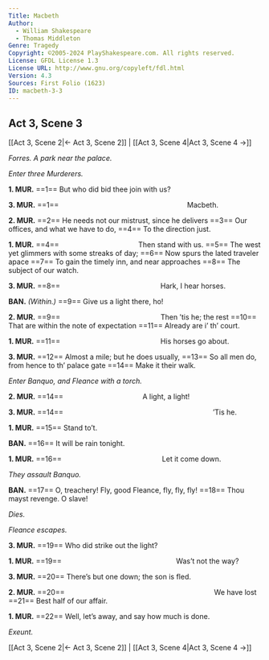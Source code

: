 ```yaml
---
Title: Macbeth
Author: 
  - William Shakespeare
  - Thomas Middleton
Genre: Tragedy
Copyright: ©2005-2024 PlayShakespeare.com. All rights reserved.
License: GFDL License 1.3
License URL: http://www.gnu.org/copyleft/fdl.html
Version: 4.3
Sources: First Folio (1623)
ID: macbeth-3-3
---
```


## Act 3, Scene 3
[[Act 3, Scene 2|← Act 3, Scene 2]] | [[Act 3, Scene 4|Act 3, Scene 4 →]]

*Forres. A park near the palace.*

*Enter three Murderers.*

**1. MUR.**
==1== But who did bid thee join with us?

**3. MUR.**
==1==                   Macbeth.

**2. MUR.**
==2== He needs not our mistrust, since he delivers
==3== Our offices, and what we have to do,
==4== To the direction just.

**1. MUR.**
==4==            Then stand with us.
==5== The west yet glimmers with some streaks of day;
==6== Now spurs the lated traveler apace
==7== To gain the timely inn, and near approaches
==8== The subject of our watch.

**3. MUR.**
==8==               Hark, I hear horses.

**BAN.**
*(Within.)*
==9== Give us a light there, ho!

**2. MUR.**
==9==               Then ’tis he; the rest
==10== That are within the note of expectation
==11== Already are i’ th’ court.

**1. MUR.**
==11==               His horses go about.

**3. MUR.**
==12== Almost a mile; but he does usually,
==13== So all men do, from hence to th’ palace gate
==14== Make it their walk.

*Enter Banquo, and Fleance with a torch.*

**2. MUR.**
==14==            A light, a light!

**3. MUR.**
==14==                      ’Tis he.

**1. MUR.**
==15== Stand to’t.

**BAN.**
==16== It will be rain tonight.

**1. MUR.**
==16==               Let it come down.

*They assault Banquo.*

**BAN.**
==17== O, treachery! Fly, good Fleance, fly, fly, fly!
==18== Thou mayst revenge. O slave!

*Dies.*

*Fleance escapes.*

**3. MUR.**
==19== Who did strike out the light?

**1. MUR.**
==19==                 Was’t not the way?

**3. MUR.**
==20== There’s but one down; the son is fled.

**2. MUR.**
==20==                      We have lost
==21== Best half of our affair.

**1. MUR.**
==22== Well, let’s away, and say how much is done.

*Exeunt.*

[[Act 3, Scene 2|← Act 3, Scene 2]] | [[Act 3, Scene 4|Act 3, Scene 4 →]]